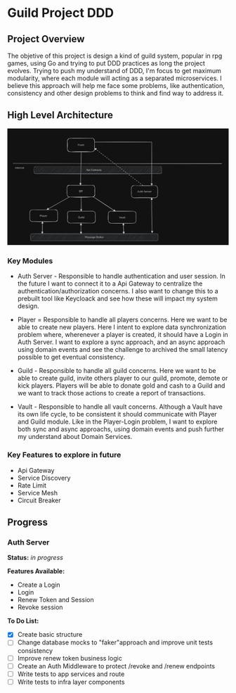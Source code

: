 # Guild Project DDD

## Project Overview

The objetive of this project is design a kind of guild system, popular in rpg games, using Go and trying to put DDD practices as long the project evolves.
Trying to push my understand of DDD, I'm focus to get maximum modularity, where each module will acting as a separated microservices.
I believe this approach will help me face some problems, like authentication, consistency and other design problems to think and find way to address it.

## High Level Architecture

![image info](./pictures/guild-overview.png)

### Key Modules

- Auth Server - Responsible to handle authentication and user session. In the future I want to connect it to a Api Gateway to centralize the authentication/authorization concerns. I also want to change this to a prebuilt tool like Keycloack and see how these will impact my system design.

- Player = Responsible to handle all players concerns. Here we want to be able to create new players. Here I intent to explore data synchronization problem where, wherenever a player is created, it should have a Login in Auth Server. I want to explore a sync approach, and an async approach using domain events and see the challenge to archived the small latency possible to get eventual consistency.

- Guild - Responsible to handle all guild concerns. Here we want to be able to create guild, invite others player to our guild, promote, demote or kick players. Players will be able to donate gold and cash to a Guild and we want to track those actions to create a report of transactions.

- Vault - Responsible to handle all vault concerns. Although a Vault have its own life cycle, to be consistent it should communicate with Player and Guild module. Like in the Player-Login problem, I want to explore both sync and async approachs, using domain events and push further my understand about Domain Services.

### Key Features to explore in future

- Api Gateway
- Service Discovery
- Rate Limit
- Service Mesh
- Circuit Breaker

## Progress

### Auth Server

**Status:** _in progress_

**Features Available:**

- Create a Login
- Login
- Renew Token and Session
- Revoke session

**To Do List:**

- [x] Create basic structure
- [ ] Change database mocks to "faker"approach and improve unit tests consistency
- [ ] Improve renew token business logic
- [ ] Create an Auth Middleware to protect /revoke and /renew endpoints
- [ ] Write tests to app services and route
- [ ] Write tests to infra layer components
